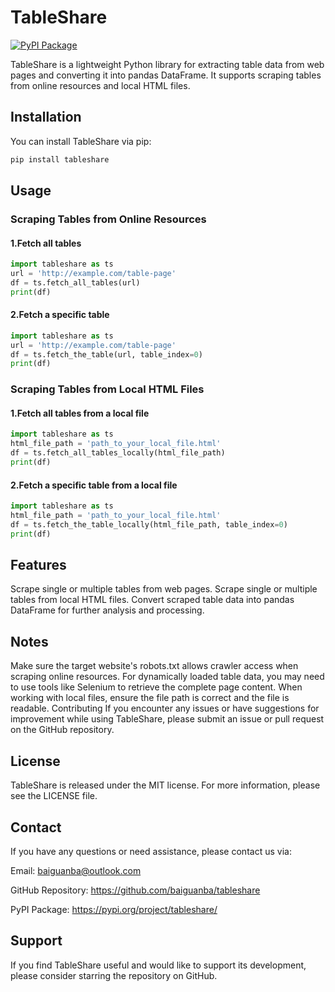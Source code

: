 # TableShare

[![PyPI Package](https://img.shields.io/pypi/v/tableshare.svg)](https://pypi.org/project/tableshare/)

TableShare is a lightweight Python library for extracting table data from web pages and converting it into pandas DataFrame. It supports scraping tables from online resources and local HTML files.

## Installation

You can install TableShare via pip:

```bash
pip install tableshare
```

## Usage
### Scraping Tables from Online Resources


#### 1.Fetch all tables
```python
import tableshare as ts
url = 'http://example.com/table-page' 
df = ts.fetch_all_tables(url)
print(df)
```

#### 2.Fetch a specific table
```python
import tableshare as ts
url = 'http://example.com/table-page' 
df = ts.fetch_the_table(url, table_index=0)
print(df)
```

### Scraping Tables from Local HTML Files
#### 1.Fetch all tables from a local file
```python
import tableshare as ts
html_file_path = 'path_to_your_local_file.html'
df = ts.fetch_all_tables_locally(html_file_path)
print(df)
```

#### 2.Fetch a specific table from a local file
```python
import tableshare as ts
html_file_path = 'path_to_your_local_file.html'
df = ts.fetch_the_table_locally(html_file_path, table_index=0)
print(df)
```

## Features
Scrape single or multiple tables from web pages.
Scrape single or multiple tables from local HTML files.
Convert scraped table data into pandas DataFrame for further analysis and processing.

## Notes
Make sure the target website's robots.txt allows crawler access when scraping online resources.
For dynamically loaded table data, you may need to use tools like Selenium to retrieve the complete page content.
When working with local files, ensure the file path is correct and the file is readable.
Contributing
If you encounter any issues or have suggestions for improvement while using TableShare, please submit an issue or pull request on the GitHub repository.

## License
TableShare is released under the MIT license. For more information, please see the LICENSE file.

## Contact
If you have any questions or need assistance, please contact us via:

Email: baiguanba@outlook.com

GitHub Repository: https://github.com/baiguanba/tableshare

PyPI Package: https://pypi.org/project/tableshare/

## Support
If you find TableShare useful and would like to support its development, please consider starring the repository on GitHub.